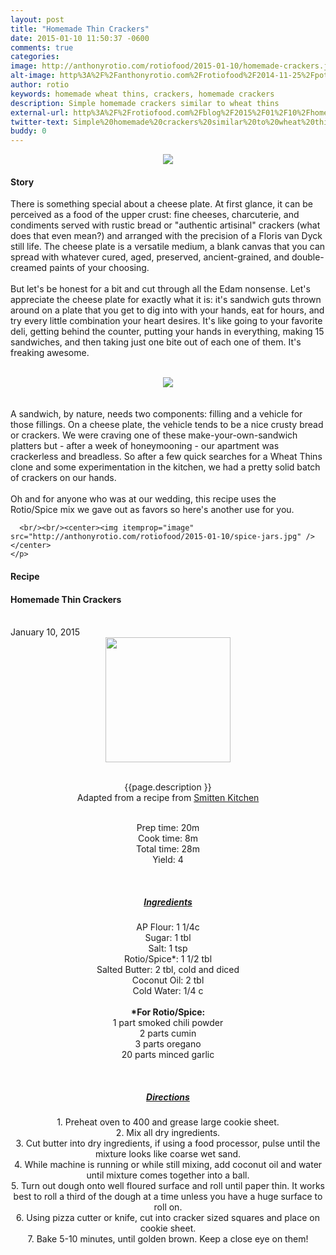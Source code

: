 ```yaml
---
layout: post
title: "Homemade Thin Crackers"
date: 2015-01-10 11:50:37 -0600
comments: true
categories: 
image: http://anthonyrotio.com/rotiofood/2015-01-10/homemade-crackers.jpg
alt-image: http%3A%2F%2Fanthonyrotio.com%2Frotiofood%2F2014-11-25%2Fpotato-skin-single.jpg
author: rotio
keywords: homemade wheat thins, crackers, homemade crackers
description: Simple homemade crackers similar to wheat thins 
external-url: http%3A%2F%2Frotiofood.com%2Fblog%2F2015%2F01%2F10%2Fhomemade-thin-crackers%2F
twitter-text: Simple%20homemade%20crackers%20similar%20to%20wheat%20thins%20
buddy: 0
---
```

<!-- more -->
<center><img src="http://anthonyrotio.com/rotiofood/2015-01-10/homemade-crackers.jpg" /></center>
<a href="https://plus.google.com/107103100819027957630?rel=author" style="display:none">{{page.author }}</a>

<h4>Story</b> </h4>
 <div>
	<p>
	  There is something special about a cheese plate. At first glance, it can be perceived as a food of the upper crust: fine cheeses, charcuterie, and condiments served with rustic bread or "authentic artisinal" crackers (what does that even mean?) and arranged with the precision of a Floris van Dyck still life. The cheese plate is a versatile medium, a blank canvas that you can spread with whatever cured, aged, preserved, ancient-grained, and double-creamed paints of your choosing.
<br/><br/>
But let's be honest for a bit and cut through all the Edam nonsense. Let's appreciate the cheese plate for exactly what it is: it's sandwich guts thrown around on a plate that you get to dig into with your hands, eat for hours, and try every little combination your heart desires. It's like going to your favorite deli, getting behind the counter, putting your hands in everything, making 15 sandwiches, and then taking just one bite out of each one of them. It's freaking awesome.
<br/><br/><center><img itemprop="image" src="http://anthonyrotio.com/rotiofood/2015-01-10/cheese-plate.jpg" /></center>
<br/><br/>
A sandwich, by nature, needs two components: filling and a vehicle for those fillings. On a cheese plate, the vehicle tends to be a nice crusty bread or crackers. We were craving one of these make-your-own-sandwich platters but - after a week of honeymooning - our apartment was crackerless and breadless. So after a few quick searches for a Wheat Thins clone and some experimentation in the kitchen, we had a pretty solid batch of crackers on our hands.
<br/><br/>
Oh and for anyone who was at our wedding, this recipe uses the Rotio/Spice mix we gave out as favors so here's another use for you.

	  <br/><br/><center><img itemprop="image" src="http://anthonyrotio.com/rotiofood/2015-01-10/spice-jars.jpg" /></center>
	</p> 
</div>
<h4>Recipe</b> </h4> 
  <div itemscope itemtype="http://schema.org/Recipe" >
  <h4 itemprop="name">Homemade Thin Crackers</h4>
  
  <br />
    January 10, 2015
<center>
  <img itemprop="image" width="200px"  src="http://anthonyrotio.com/rotiofood/2015-01-10/homemade-crackers.jpg" />
  
  <br /><span itemprop="description">{{page.description }}</span><br />Adapted from a recipe from <a href="http://smittenkitchen.com/blog/2012/09/homemade-wheat-thins/">Smitten Kitchen</a><br/>

  <br />Prep time: <time datetime="PT0H20M" itemprop="prepTime">20m</time>
  <br />Cook time: <time datetime="PT0H8M" itemprop="cookTime">8m</time> 
  <br />Total time: <time datetime="PT0H28M" itemprop="totalTime">28m</time>
  <br />Yield: <span itemprop="recipeYield">4</span>
  
  <br/>
 <u><h5>Ingredients</h5></u>
	<span itemprop="ingredients" itemscope itemtype="http://schema.org/ingredients">
	  <span itemprop="name">AP Flour</span>: 
	  <span itemprop="amount">1 1/4c</span>
	</span><br />
	<span itemprop="ingredients" itemscope itemtype="http://schema.org/ingredients">
	  <span itemprop="name">Sugar</span>: 
	  <span itemprop="amount">1 tbl</span>
	</span><br />
	<span itemprop="ingredients" itemscope itemtype="http://schema.org/ingredients">
	  <span itemprop="name">Salt</span>: 
	  <span itemprop="amount">1 tsp</span>
	</span><br />
	<span itemprop="ingredients" itemscope itemtype="http://schema.org/ingredients">
	  <span itemprop="name">Rotio/Spice</span>*: 
	  <span itemprop="amount">1 1/2 tbl</span>
	</span><br />
	<span itemprop="ingredients" itemscope itemtype="http://schema.org/ingredients">
	  <span itemprop="name">Salted Butter</span>: 
	  <span itemprop="amount">2 tbl</span>, cold and diced
	</span><br />
	<span itemprop="ingredients" itemscope itemtype="http://schema.org/ingredients">
	  <span itemprop="name">Coconut Oil</span>: 
	  <span itemprop="amount">2 tbl</span>
	</span><br />
	<span itemprop="ingredients" itemscope itemtype="http://schema.org/ingredients">
	  <span itemprop="name">Cold Water</span>: 
	  <span itemprop="amount">1/4 c</span>
	</span><br />
	<br/><b>*For Rotio/Spice:</b><br/>
	<span>
	1 part smoked chili powder
	<br/>2 parts cumin
	<br/>3 parts oregano
	<br/>20 parts minced garlic
	</span><br/>
	
	
  <br /><u><h5>Directions</h5></u>
	<div itemprop="recipeInstructions">
		1. Preheat oven to 400 and grease large cookie sheet.<br/>
		2. Mix all dry ingredients.<br/>
		3. Cut butter into dry ingredients, if using a food processor, pulse until the mixture looks like coarse wet sand.<br/>
		4. While machine is running or while still mixing, add coconut oil and water until mixture comes together into a ball.<br/>
		5. Turn out dough onto well floured surface and roll until paper thin. It works best to roll a third of the dough at a time unless you have a huge surface to roll on.<br/>
		6. Using pizza cutter or knife, cut into cracker sized squares and place on cookie sheet.<br/>
		7. Bake 5-10 minutes, until golden brown. Keep a close eye on them!<br/>
	<br />
	</div>

</div>